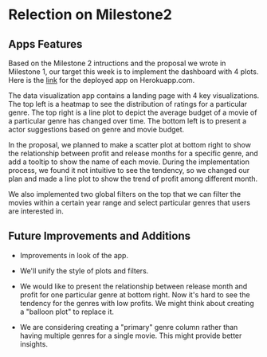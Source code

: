 # Relection on Milestone2

## Apps Features 
Based on the Milestone 2 intructions and the proposal we wrote in Milestone 1, our target this week is to implement the dashboard with 4 plots. Here is the [link](https://moveymoney.herokuapp.com/) for the deployed app on Herokuapp.com.

The data visualization app contains a landing page with 4 key visualizations. The top left is a heatmap to see the distribution of ratings for a particular genre. The top right is a line plot to depict the average budget of a movie of a particular genre has changed over time. The bottom left is to present a actor suggestions based on genre and movie budget. 

In the proposal, we planned to make a scatter plot at bottom right to show the relationship between profit and release months for a specific genre, and add a tooltip to show the name of each movie. During the implementation process, we found it not intuitive to see the tendency, so we changed our plan and made a line plot to show the trend of profit among different month.

We also implemented two global filters on the top that we can filter the movies within a certain year range and select particular genres that users are interested in.

## Future Improvements and Additions

- Improvements in look of the app.

- We'll unify the style of plots and filters. 

- We would like to present the relationship between release month and profit for one particular genre at bottom right. Now it's hard to see the tendency for the genres with low profits. We might think about creating a "balloon plot" to replace it.

- We are considering creating a "primary" genre column rather than having multiple genres for a single movie. This might provide better insights.
